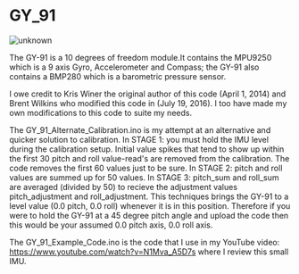 # GY_91
![unknown](https://user-images.githubusercontent.com/30243097/28285524-153628ee-6b03-11e7-9925-ec0eec3e6dc1.jpeg)

The GY-91 is a 10 degrees of freedom module.It contains the MPU9250 which is a 9 axis Gyro, Accelerometer and Compass; the GY-91 also contains a BMP280 which is a barometric pressure sensor.

I owe credit to Kris Winer the original author of this code (April 1, 2014) and Brent Wilkins who modified this code in (July 19, 2016). I too have made my own modifications to this code to suite my needs. 

The GY_91_Alternate_Calibration.ino is my attempt at an alternative and quicker solution to calibration. In STAGE 1: you must hold the IMU level during the calibration setup. Initial value spikes that tend to show up within the first 30 pitch and roll value-read's are removed from the calibration. The code removes the first 60 values just to be sure. In STAGE 2: pitch and roll values are summed up for 50 values. In STAGE 3: pitch_sum and roll_sum are averaged (divided by 50) to recieve the adjustment values pitch_adjustment and roll_adjustment. This techniques brings the GY-91 to a level value (0.0 pitch, 0.0 roll) whenever it is in this position. Therefore if you were to hold the GY-91 at a 45 degree pitch angle and upload the code then this would be your assumed 0.0 pitch axis, 0.0 roll axis.

The GY_91_Example_Code.ino is the code that I use in my YouTube video: https://www.youtube.com/watch?v=N1Mva_A5D7s where I review this small IMU.


